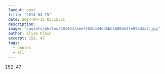 ```yaml
---
layout: post
title: "2014-04-15"
date: 2014-04-15 03:15:51
description: 
image: "/assets/photos/201404/aeef402bb34dd5bb5680de4fe995d1a7.jpg"
author: Elise Plain
excerpt: 152. 47
tags: 
  - photos
  - all
---
```


152. 47
<p></p>
